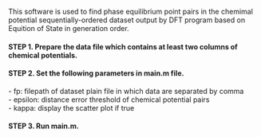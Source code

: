 This software is used to find phase equilibrium point pairs in the chemimal potential sequentially-ordered dataset output by DFT program based on Equition of State in generation order.<br/>
<h4>STEP 1. Prepare the data file which contains at least two columns of chemical potentials.</h4>
<h4>STEP 2. Set the following parameters in main.m file.</h4>
- fp: filepath of dataset plain file in which data are separated by comma<br/>
- epsilon: distance error threshold of chemical potential pairs <br/>
- kappa: display the scatter plot if true
<h4>STEP 3. Run main.m.</h4>
